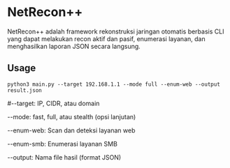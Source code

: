 # NetRecon++

NetRecon++ adalah framework rekonstruksi jaringan otomatis berbasis CLI yang dapat melakukan recon aktif dan pasif, enumerasi layanan, dan menghasilkan laporan JSON secara langsung.

## Usage
```
python3 main.py --target 192.168.1.1 --mode full --enum-web --output result.json
```

#--target: IP, CIDR, atau domain

--mode: fast, full, atau stealth (opsi lanjutan)

--enum-web: Scan dan deteksi layanan web

--enum-smb: Enumerasi layanan SMB

--output: Nama file hasil (format JSON)

